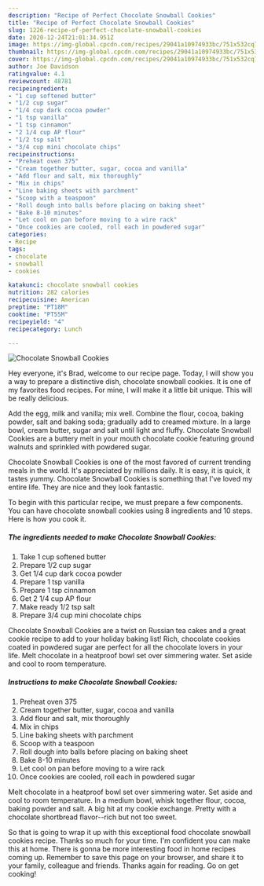 ```yaml
---
description: "Recipe of Perfect Chocolate Snowball Cookies"
title: "Recipe of Perfect Chocolate Snowball Cookies"
slug: 1226-recipe-of-perfect-chocolate-snowball-cookies
date: 2020-12-24T21:01:34.951Z
image: https://img-global.cpcdn.com/recipes/29041a10974933bc/751x532cq70/chocolate-snowball-cookies-recipe-main-photo.jpg
thumbnail: https://img-global.cpcdn.com/recipes/29041a10974933bc/751x532cq70/chocolate-snowball-cookies-recipe-main-photo.jpg
cover: https://img-global.cpcdn.com/recipes/29041a10974933bc/751x532cq70/chocolate-snowball-cookies-recipe-main-photo.jpg
author: Joe Davidson
ratingvalue: 4.1
reviewcount: 48781
recipeingredient:
- "1 cup softened butter"
- "1/2 cup sugar"
- "1/4 cup dark cocoa powder"
- "1 tsp vanilla"
- "1 tsp cinnamon"
- "2 1/4 cup AP flour"
- "1/2 tsp salt"
- "3/4 cup mini chocolate chips"
recipeinstructions:
- "Preheat oven 375"
- "Cream together butter, sugar, cocoa and vanilla"
- "Add flour and salt, mix thoroughly"
- "Mix in chips"
- "Line baking sheets with parchment"
- "Scoop with a teaspoon"
- "Roll dough into balls before placing on baking sheet"
- "Bake 8-10 minutes"
- "Let cool on pan before moving to a wire rack"
- "Once cookies are cooled, roll each in powdered sugar"
categories:
- Recipe
tags:
- chocolate
- snowball
- cookies

katakunci: chocolate snowball cookies 
nutrition: 282 calories
recipecuisine: American
preptime: "PT18M"
cooktime: "PT55M"
recipeyield: "4"
recipecategory: Lunch

---
```



![Chocolate Snowball Cookies](https://img-global.cpcdn.com/recipes/29041a10974933bc/751x532cq70/chocolate-snowball-cookies-recipe-main-photo.jpg)

Hey everyone, it's Brad, welcome to our recipe page. Today, I will show you a way to prepare a distinctive dish, chocolate snowball cookies. It is one of my favorites food recipes. For mine, I will make it a little bit unique. This will be really delicious.

Add the egg, milk and vanilla; mix well. Combine the flour, cocoa, baking powder, salt and baking soda; gradually add to creamed mixture. In a large bowl, cream butter, sugar and salt until light and fluffy. Chocolate Snowball Cookies are a buttery melt in your mouth chocolate cookie featuring ground walnuts and sprinkled with powdered sugar.

Chocolate Snowball Cookies is one of the most favored of current trending meals in the world. It's appreciated by millions daily. It is easy, it is quick, it tastes yummy. Chocolate Snowball Cookies is something that I've loved my entire life. They are nice and they look fantastic.


To begin with this particular recipe, we must prepare a few components. You can have chocolate snowball cookies using 8 ingredients and 10 steps. Here is how you cook it.

<!--inarticleads1-->

##### The ingredients needed to make Chocolate Snowball Cookies:

1. Take 1 cup softened butter
1. Prepare 1/2 cup sugar
1. Get 1/4 cup dark cocoa powder
1. Prepare 1 tsp vanilla
1. Prepare 1 tsp cinnamon
1. Get 2 1/4 cup AP flour
1. Make ready 1/2 tsp salt
1. Prepare 3/4 cup mini chocolate chips


Chocolate Snowball Cookies are a twist on Russian tea cakes and a great cookie recipe to add to your holiday baking list! Rich, chocolate cookies coated in powdered sugar are perfect for all the chocolate lovers in your life. Melt chocolate in a heatproof bowl set over simmering water. Set aside and cool to room temperature. 

<!--inarticleads2-->

##### Instructions to make Chocolate Snowball Cookies:

1. Preheat oven 375
1. Cream together butter, sugar, cocoa and vanilla
1. Add flour and salt, mix thoroughly
1. Mix in chips
1. Line baking sheets with parchment
1. Scoop with a teaspoon
1. Roll dough into balls before placing on baking sheet
1. Bake 8-10 minutes
1. Let cool on pan before moving to a wire rack
1. Once cookies are cooled, roll each in powdered sugar


Melt chocolate in a heatproof bowl set over simmering water. Set aside and cool to room temperature. In a medium bowl, whisk together flour, cocoa, baking powder and salt. A big hit at my cookie exchange. Pretty with a chocolate shortbread flavor--rich but not too sweet. 

So that is going to wrap it up with this exceptional food chocolate snowball cookies recipe. Thanks so much for your time. I'm confident you can make this at home. There is gonna be more interesting food in home recipes coming up. Remember to save this page on your browser, and share it to your family, colleague and friends. Thanks again for reading. Go on get cooking!
